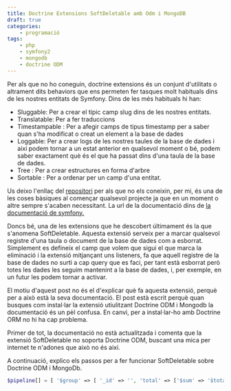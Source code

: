 ```yaml
---
title: Doctrine Extensions SoftDeletable amb Odm i MongoDB
draft: true
categories:
    - programació
tags:
    - php
    - symfony2
    - mongodb
    - doctrine ODM
---
```


Per als que no ho coneguin, doctrine extensions és un conjunt d'utilitats o altrament dits behaviors que ens permeten 
fer tasques molt habituals dins de les nostres entitats de Symfony. Dins de les més habituals hi han:

- Sluggable: Per a crear el típic camp slug dins de les nostres entitats.
- Translatable: Per a fer traduccions
- Timestampable : Per a afegir camps de tipus timestamp per a saber quan s'ha modificat o creat un element a la base de dades
- Loggable: Per a crear logs de les nostres taules de la base de dades i així podem tornar a un estat anterior en qualsevol 
moment o bé, podem saber exactament què és el que ha passat dins d'una taula de la base de dades.
- Tree : Per a crear estructures en forma d'arbre
- Sortable : Per a ordenar per un camp d'una entitat.

Us deixo l'enllaç del <a href="https://github.com/Atlantic18/DoctrineExtensions">repositori</a> per als que no 
els coneixin, per mi, és una de les coses bàsiques al començar qualsevol projecte ja que en un moment o altre sempre s'acaben necessitant.
La url de la documentació dins de <a href="http://symfony.com/doc/current/cookbook/doctrine/common_extensions.html">la documentació de symfony.</a>
 
Doncs bé, una de les extensions que he descobert últimament és la que s'anomena SoftDeletable. Aquesta extensió serveix per a
marcar qualsevol registre d'una taula o document de la base de dades com a esborrat. Simplement es defineix el camp que volem 
que sigui el que marca la eliminació i la extensió mitjançant uns listeners, fa que aquell registre de la base de dades no surti 
a cap query que es faci, per tant està esborrat però totes les dades les seguim mantenint a la base de dades, i, 
per exemple, en un futur les podem tornar a activar.

El motiu d'aquest post no és el d'explicar què fa aquesta extensió, perquè per a això està la seva documentació. 
El post està escrit perquè quan busques com instal·lar la extensió utiulitzant Doctrine ODM i Mongodb la documentació 
és un pèl confusa. En canvi, per a instal·lar-ho amb Doctrine ORM no hi ha cap problema.

Primer de tot, la documentació no està actualitzada i comenta que la extensió SoftDeletable no soporta Doctrine ODM, 
buscant una mica per internet te n'adones que això no és així.

A continuació, explico els passos per a fer funcionar SoftDeletable sobre Doctrine ODM i MongoDb.





~~~php
$pipeline[] = [ '$group' => [ '_id' => '', 'total' => ['$sum' => '$totalImpresions'] ] ];
~~~